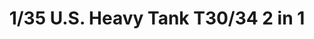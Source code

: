 ---
layout: product
title: "1/35 U.S. Heavy Tank T30/34 2 in 1"
price: "5300" 
desc: "AKCIJA"
img_path: "/assets/img/TAKO2065.webp"
brand: "N/A"
available: true
special_offer: false
new: false
soon: false
cat: "010000"
subcat: "010200"
subsubcat: "0N/A"
sifra: "TAKO2065"
popular: false
spec: false
---